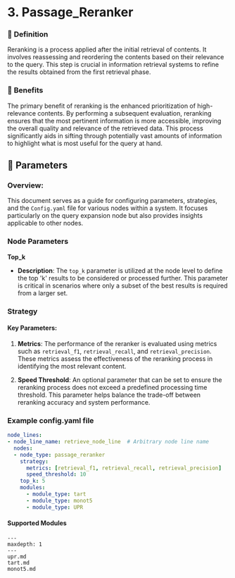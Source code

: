 # 3. Passage_Reranker

### 🔎 **Definition**
Reranking is a process applied after the initial retrieval of contents. It involves reassessing and reordering the contents based on their relevance to the query. This step is crucial in information retrieval systems to refine the results obtained from the first retrieval phase.


### 🤸 **Benefits**
The primary benefit of reranking is the enhanced prioritization of high-relevance contents. By performing a subsequent evaluation, reranking ensures that the most pertinent information is more accessible, improving the overall quality and relevance of the retrieved data. This process significantly aids in sifting through potentially vast amounts of information to highlight what is most useful for the query at hand.

## 🔢 **Parameters**
### **Overview**:
This document serves as a guide for configuring parameters, strategies, and the `Config.yaml` file for various nodes within a system. It focuses particularly on the query expansion node but also provides insights applicable to other nodes.
### **Node Parameters**
**Top_k**
- **Description**: The `top_k` parameter is utilized at the node level to define the top 'k' results to be considered or processed further. This parameter is critical in scenarios where only a subset of the best results is required from a larger set.

### **Strategy**

#### **Key Parameters**:
1. **Metrics**: The performance of the reranker is evaluated using metrics such as `retrieval_f1`, `retrieval_recall`, and `retrieval_precision`. These metrics assess the effectiveness of the reranking process in identifying the most relevant content.

2. **Speed Threshold**: An optional parameter that can be set to ensure the reranking process does not exceed a predefined processing time threshold. This parameter helps balance the trade-off between reranking accuracy and system performance.


### Example config.yaml file
```yaml
node_lines:
- node_line_name: retrieve_node_line  # Arbitrary node line name
  nodes:
  - node_type: passage_reranker
    strategy:
      metrics: [retrieval_f1, retrieval_recall, retrieval_precision]
      speed_threshold: 10
    top_k: 5
    modules:
      - module_type: tart
      - module_type: monot5
      - module_type: UPR
```

#### Supported Modules

```{toctree}
---
maxdepth: 1
---
upr.md
tart.md
monot5.md
```
